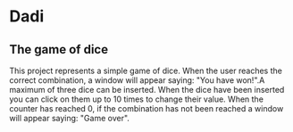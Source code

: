# Dadi
The game of dice
---
This project represents a simple game of dice. When the user reaches the correct combination,
a window will appear saying: "You have won!".A maximum of three dice can be inserted. When the 
dice have been inserted you can click on them up to 10 times to change their value. When the
counter has reached 0, if the combination has not been reached a window will appear 
saying: "Game over".
